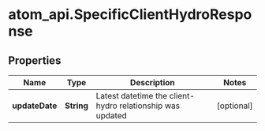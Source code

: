# atom_api.SpecificClientHydroResponse

## Properties
Name | Type | Description | Notes
------------ | ------------- | ------------- | -------------
**updateDate** | **String** | Latest datetime the client-hydro relationship was updated | [optional] 


